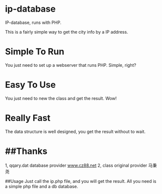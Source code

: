 ip-database
===========

IP-database, runs with PHP.

This is a fairly simple way to get the city info by a IP address.

Simple To Run
===========
You just need to set up a webserver that runs PHP. Simple, right?

Easy To Use
===========
You just need to new the class and get the result. Wow!

Really Fast
===========
The data structure is well designed, you get the result without to wait.

##Thanks
===========
1, qqary.dat database provider www.cz88.net
2, class original provider 马秉尧

##Usage
Just call the ip.php file, and you will get the result. All you need is a simple php file and a db database.

